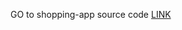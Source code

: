GO to shopping-app source code
<a href="https://github.com/JuhyunjaceLee/React-projects-shoppingApp">LINK</a>
